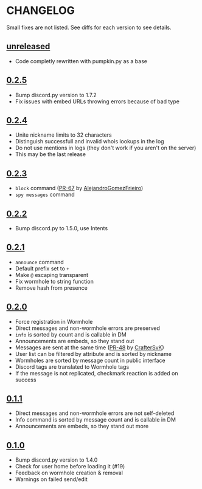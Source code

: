 # CHANGELOG

Small fixes are not listed. See diffs for each version to see details.

## [unreleased]

- Code completly rewritten with pumpkin.py as a base

## [0.2.5]

- Bump discord.py version to 1.7.2
- Fix issues with embed URLs throwing errors because of bad type

## [0.2.4]

- Unite nickname limits to 32 characters
- Distinguish successfull and invalid whois lookups in the log
- Do not use mentions in logs (they don't work if you aren't on the server)
- This may be the last release

## [0.2.3]

- `block` command ([PR-67] by [AlejandroGomezFrieiro])
- `spy messages` command

## [0.2.2]

- Bump discord.py to 1.5.0, use Intents

## [0.2.1]

- `announce` command
- Default prefix set to `+`
- Make `@` escaping transparent
- Fix wormhole to string function
- Remove hash from presence

## [0.2.0]

- Force registration in Wormhole
- Direct messages and non-wormhole errors are preserved
- `info` is sorted by count and is callable in DM
- Announcements are embeds, so they stand out
- Messages are sent at the same time ([PR-48] by [CrafterSvK])
- User list can be filtered by attribute and is sorted by nickname
- Wormholes are sorted by message count in public interface
- Discord tags are translated to Wormhole tags
- If the message is not replicated, checkmark reaction is added on success

## [0.1.1]

- Direct messages and non-wormhole errors are not self-deleted
- Info command is sorted by message count and is callable in DM
- Announcements are embeds, so they stand out more

## [0.1.0]

- Bump discord.py version to 1.4.0
- Check for user home before loading it (#19)
- Feedback on wormhole creation & removal
- Warnings on failed send/edit

<!-- Versions -->
[unreleased]: https://github.com/sinus-x/discord-wormhole/compare/v0.2.5...devel
[0.2.5]: https://github.com/sinus-x/discord-wormhole/compare/v0.2.4...v0.2.5
[0.2.4]: https://github.com/sinus-x/discord-wormhole/compare/v0.2.3...v0.2.4
[0.2.3]: https://github.com/sinus-x/discord-wormhole/compare/v0.2.2...v0.2.3
[0.2.2]: https://github.com/sinus-x/discord-wormhole/compare/v0.2.1...v0.2.2
[0.2.1]: https://github.com/sinus-x/discord-wormhole/compare/v0.2.0...v0.2.1
[0.2.0]: https://github.com/sinus-x/discord-wormhole/compare/v0.1.1...v0.2.0
[0.1.1]: https://github.com/sinus-x/discord-wormhole/compare/v0.1.0...v0.1.1
[0.1.0]: https://github.com/sinus-x/discord-wormhole/releases/tag/v0.1.0

<!-- Descriptions -->
[PR-48]: https://github.com/sinus-x/discord-wormhole/pull/48
[PR-67]: https://github.com/sinus-x/discord-wormhole/pull/67
[CrafterSvK]: https://github.com/CrafterSvK
[AlejandroGomezFrieiro]: https://github.com/AlejandroGomezFrieiro

